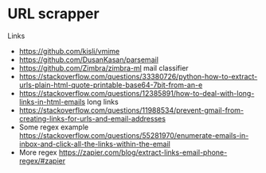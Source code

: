 # URL scrapper


Links

* https://github.com/kisli/vmime
* https://github.com/DusanKasan/parsemail
* https://github.com/Zimbra/zimbra-ml  mail classifier
* https://stackoverflow.com/questions/33380726/python-how-to-extract-urls-plain-html-quote-printable-base64-7bit-from-an-e
* https://stackoverflow.com/questions/12385891/how-to-deal-with-long-links-in-html-emails  long links
* https://stackoverflow.com/questions/11988534/prevent-gmail-from-creating-links-for-urls-and-email-addresses 
* Some regex example https://stackoverflow.com/questions/55281970/enumerate-emails-in-inbox-and-click-all-the-links-within-the-email
* More regex https://zapier.com/blog/extract-links-email-phone-regex/#zapier
